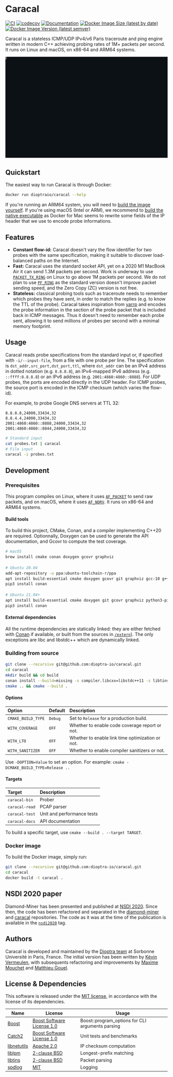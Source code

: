 # Caracal

[![CI](https://img.shields.io/github/workflow/status/dioptra-io/caracal/CI?logo=github)](https://github.com/dioptra-io/caracal/actions?query=workflow%3ACI)
[![codecov](https://img.shields.io/codecov/c/github/dioptra-io/caracal?logo=codecov&logoColor=white)](https://codecov.io/gh/dioptra-io/caracal)
[![Documentation](https://img.shields.io/badge/documentation-online-blue.svg?logo=read-the-docs&logoColor=white)](https://dioptra-io.github.io/caracal/)
[![Docker Image Size (latest by date)](https://img.shields.io/docker/image-size/dioptraio/caracal?logo=docker&logoColor=white)](https://hub.docker.com/r/dioptraio/caracal/tags)
[![Docker Image Version (latest semver)](https://img.shields.io/docker/v/dioptraio/caracal?color=blue&label=image%20version&logo=docker&logoColor=white&sort=semver)](https://hub.docker.com/r/dioptraio/caracal/tags)

Caracal is a stateless ICMP/UDP IPv4/v6 Paris traceroute and ping engine written in modern C++ achieving probing rates of 1M+ packets per second.
It runs on Linux and macOS, on x86-64 and ARM64 systems.

![Demonstration of the prober usage](data/cast.svg)

## Quickstart

The easiest way to run Caracal is through Docker:
```bash
docker run dioptraio/caracal --help
```

If you're running an ARM64 system, you will need to [build the image yourself](#docker-image).
If you're using macOS (Intel or ARM), we recommend to [build the native executable](#building-from-source) as Docker for Mac seems to rewrite some fields of the IP header that we use to encode probe informations.

## Features

- **Constant flow-id:** Caracal doesn't vary the flow identifier for two probes with the same specification, making it suitable to discover load-balanced paths on the Internet.
- **Fast:** Caracal uses the standard socket API, yet on a 2020 M1 MacBook Air it can send 1.3M packets per second. Work is underway to use [`PACKET_TX_RING`](https://www.kernel.org/doc/html/latest/networking/packet_mmap.html) on Linux to go above 1M packets per second. We do not plan to use [`PF_RING`](https://www.ntop.org/products/packet-capture/pf_ring/) as the standard version doesn't improve packet sending speed, and the Zero Copy (ZC) version is not free.
- **Stateless:** classical probing tools such as traceroute needs to remember which probes they have sent, in order to match the replies (e.g. to know the TTL of the probe). Caracal takes inspiration from [yarrp](https://github.com/cmand/yarrp) and encodes the probe information in the section of the probe packet that is included back in ICMP messages. Thus it doesn't need to remember each probe sent, allowing it to send millions of probes per second with a minimal memory footprint.

## Usage

Caracal reads probe specifications from the standard input or, if specified with `-i/--input-file`, from a file with one probe per line.
The specification is `dst_addr,src_port,dst_port,ttl`, where `dst_addr` can be an IPv4 address in dotted notation (e.g. `8.8.8.8`), an IPv4-mapped IPv6 address (e.g. `::ffff:8.8.8.8`) or an IPv6 address (e.g. `2001:4860:4860::8888`).
For UDP probes, the ports are encoded directly in the UDP header. For ICMP probes, the source port is encoded in the ICMP checksum (which varies the flow-id).

For example, to probe Google DNS servers at TTL 32:
```csv
8.8.8.8,24000,33434,32
8.8.4.4,24000,33434,32
2001:4860:4860::8888,24000,33434,32
2001:4860:4860::8844,24000,33434,32
```
```bash
# Standard input
cat probes.txt | caracal
# File input
caracal -i probes.txt
```

## Development

### Prerequisites

This program compiles on Linux, where it uses [`AF_PACKET`](https://man7.org/linux/man-pages/man7/packet.7.html) to send raw packets,
and on macOS, where it uses [`AF_NDRV`](http://newosxbook.com/bonus/vol1ch16.html).
It runs on x86-64 and ARM64 systems.

#### Build tools

To build this project, CMake, Conan, and a compiler implementing C++20 are required.
Optionnally, Doxygen can be used to generate the API documentation, and Gcovr to compute the test coverage.

```bash
# macOS
brew install cmake conan doxygen gcovr graphviz

# Ubuntu 20.04
add-apt-repository -u ppa:ubuntu-toolchain-r/ppa
apt install build-essential cmake doxygen gcovr git graphviz gcc-10 g++-10 python3-pip
pip3 install conan

# Ubuntu 21.04+
apt install build-essential cmake doxygen git gcovr graphviz python3-pip
pip3 install conan
```

#### External dependencies

All the runtime dependencies are statically linked: they are either fetched with [Conan](https://conan.io) if available, or built from the sources in [`/extern`](/extern)).
The only exceptions are libc and libstdc++ which are dynamically linked.

### Building from source

```bash
git clone --recursive git@github.com:dioptra-io/caracal.git
cd caracal
mkdir build && cd build
conan install --build=missing -s compiler.libcxx=libstdc++11 -s libtins:compiler.cppstd=11 ..
cmake .. && cmake --build .
```

#### Options

Option             | Default  | Description
:------------------|:---------|:------------
`CMAKE_BUILD_TYPE` | `Debug`  | Set to `Release` for a production build.
`WITH_COVERAGE`    | `OFF`    | Whether to enable code coverage report or not.
`WITH_LTO`         | `OFF`    | Whether to enable link time optimization or not.
`WITH_SANITIZER`   | `OFF`    | Whether to enable compiler sanitizers or not.

Use `-DOPTION=Value` to set an option.
For example: `cmake -DCMAKE_BUILD_TYPE=Release ..`

#### Targets

Target                 | Description
:----------------------|:-----------
`caracal-bin`          | Prober
`caracal-read`         | PCAP parser
`caracal-test`         | Unit and performance tests
`caracal-docs`         | API documentation

To build a specific target, use `cmake --build . --target TARGET`.

### Docker image

To build the Docker image, simply run:
```bash
git clone --recursive git@github.com:dioptra-io/caracal.git
cd caracal
docker build -t caracal .
```

## NSDI 2020 paper

Diamond-Miner has been presented and published at [NSDI 2020](https://www.usenix.org/conference/nsdi20/presentation/vermeulen).
Since then, the code has been refactored and separated in the [diamond-miner](https://github.com/dioptra-io/diamond-miner) and [caracal](https://github.com/dioptra-io/caracal) repositories.
The code as it was at the time of the publication is available in the [`nsdi2020`](https://github.com/dioptra-io/caracal/releases/tag/nsdi2020) tag.

## Authors

Caracal is developed and maintained by the [Dioptra team](https://dioptra.io) at Sorbonne Université in Paris, France.
The initial version has been written by [Kévin Vermeulen](https://github.com/kvermeul), with subsequents refactoring and improvements by [Maxime Mouchet](https://github.com/maxmouchet) and [Matthieu Gouel](https://github.com/matthieugouel).

## License & Dependencies

This software is released under the [MIT license](/LICENSE), in accordance with the license of its dependencies.

Name                                             | License                                                               | Usage
-------------------------------------------------|-----------------------------------------------------------------------|------
[Boost](https://www.boost.org)                   | [Boost Software License 1.0](https://opensource.org/licenses/BSL-1.0) | Boost::program_options for CLI arguments parsing
[Catch2](https://github.com/catchorg/Catch2)     | [Boost Software License 1.0](https://opensource.org/licenses/BSL-1.0) | Unit tests and benchmarks
[libnetutils](https://android.googlesource.com/platform/system/core/+/master/libnetutils) | [Apache 2.0](https://opensource.org/licenses/Apache-2.0) | IP checksum computation
[liblpm](https://github.com/rmind/liblpm)        | [2-clause BSD](https://opensource.org/licenses/BSD-2-Clause)          | Longest-prefix matching
[libtins](https://github.com/mfontanini/libtins) | [2-clause BSD](https://opensource.org/licenses/BSD-2-Clause)          | Packet parsing
[spdlog](https://github.com/gabime/spdlog)       | [MIT](https://opensource.org/licenses/MIT)                            | Logging
